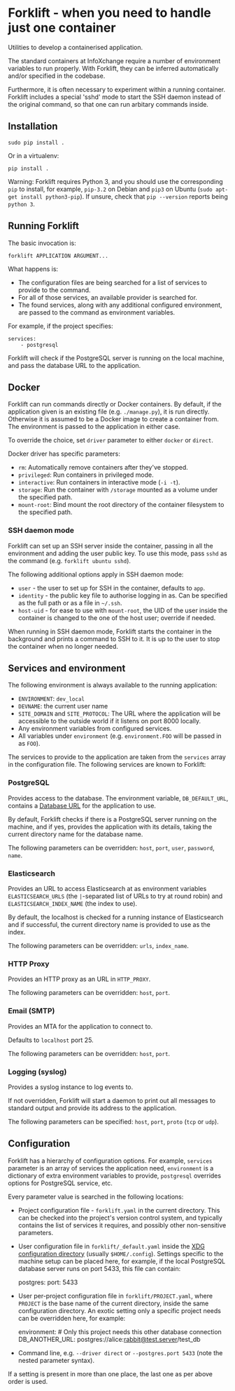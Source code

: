 Forklift - when you need to handle just one container
=====================================================

Utilities to develop a containerised application.

The standard containers at InfoXchange require a number of environment
variables to run properly. With Forklift, they can be inferred automatically
and/or specified in the codebase.

Furthermore, it is often necessary to experiment within a running container.
Forklift includes a special 'sshd' mode to start the SSH daemon instead of the
original command, so that one can run arbitary commands inside.

Installation
------------

    sudo pip install .

Or in a virtualenv:

    pip install .

Warning: Forklift requires Python 3, and you should use the corresponding `pip`
to install, for example, `pip-3.2` on Debian and `pip3` on Ubuntu
(`sudo apt-get install python3-pip`). If unsure, check that `pip --version`
reports being `python 3`.

Running Forklift
----------------

The basic invocation is:

    forklift APPLICATION ARGUMENT...

What happens is:

* The configuration files are being searched for a list of services to provide
to the command.
* For all of those services, an available provider is searched for.
* The found services, along with any additional configured environment, are
passed to the command as environment variables.

For example, if the project specifies:

    services:
        - postgresql

Forklift will check if the PostgreSQL server is running on the local machine,
and pass the database URL to the application.

Docker
------

Forklift can run commands directly or Docker containers. By default, if the
application given is an existing file (e.g. `./manage.py`), it is run directly.
Otherwise it is assumed to be a Docker image to create a container from.
The environment is passed to the application in either case.

To override the choice, set `driver` parameter to either `docker` or `direct`.

Docker driver has specific parameters:

* `rm`: Automatically remove containers after they've stopped.
* `privileged`: Run containers in privileged mode.
* `interactive`: Run containers in interactive mode (`-i -t`).
* `storage`: Run the container with `/storage` mounted as a volume under the
specified path.
* `mount-root`: Bind mount the root directory of the container filesystem to
the specified path.

### SSH daemon mode

Forklift can set up an SSH server inside the container, passing in all the
environment and adding the user public key. To use this mode, pass `sshd` as
the command (e.g. `forklift ubuntu sshd`).

The following additional options apply in SSH daemon mode:

* `user` - the user to set up for SSH in the container, defaults to `app`.
* `identity` - the public key file to authorise logging in as. Can be specified
as the full path or as a file in `~/.ssh`.
* `host-uid` - for ease to use with `mount-root`, the UID of the user inside
the container is changed to the one of the host user; override if needed.

When running in SSH daemon mode, Forklift starts the container in the
background and prints a command to SSH to it. It is up to the user to stop
the container when no longer needed.

Services and environment
------------------------

The following environment is always available to the running application:

* `ENVIRONMENT`: `dev_local`
* `DEVNAME`: the current user name
* `SITE_DOMAIN` and `SITE_PROTOCOL`: The URL where the application will be
accessible to the outside world if it listens on port 8000 locally.
* Any environment variables from configured services.
* All variables under `environment` (e.g. `environment.FOO` will be passed in
as `FOO`).

The services to provide to the application are taken from the `services` array
in the configuration file. The following services are known to Forklift:

### PostgreSQL

Provides access to the database. The environment variable, `DB_DEFAULT_URL`,
contains a [Database URL][dj-database-url] for the application to use.

By default, Forklift checks if there is a PostgreSQL server running on the
machine, and if yes, provides the application with its details, taking the
current directory name for the database name.

The following parameters can be overridden: `host`, `port`, `user`, `password`,
`name`.

### Elasticsearch

Provides an URL to access Elasticsearch at as environment variables
`ELASTICSEARCH_URLS` (the `|`-separated list of URLs to try at round robin)
and `ELASTICSEARCH_INDEX_NAME` (the index to use).

By default, the localhost is checked for a running instance of Elasticsearch
and if successful, the current directory name is provided to use as the index.

The following parameters can be overridden: `urls`, `index_name`.

### HTTP Proxy

Provides an HTTP proxy as an URL in `HTTP_PROXY`.

The following parameters can be overridden: `host`, `port`.

### Email (SMTP)

Provides an MTA for the application to connect to.

Defaults to `localhost` port 25.

The following parameters can be overridden: `host`, `port`.

### Logging (syslog)

Provides a syslog instance to log events to.

If not overridden, Forklift will start a daemon to print out all messages to
standard output and provide its address to the application.

The following parameters can be specified: `host`, `port`, `proto` (`tcp` or
`udp`).

Configuration
-------------

Forklift has a hierarchy of configuration options. For example, `services`
parameter is an array of services the application need, `environment` is a
dictionary of extra environment variables to provide, `postgresql` overrides
options for PostgreSQL service, etc.

Every parameter value is searched in the following locations:

* Project configuration file - `forklift.yaml` in the current directory. This
can be checked into the project's version control system, and typically
contains the list of services it requires, and possibly other non-sensitive
parameters.
* User configuration file in `forklift/_default.yaml` inside the
[XDG configuration directory][xdg] (usually `$HOME/.config`). Settings specific
to the machine setup can be placed here, for example, if the local PostgreSQL
database server runs on port 5433, this file can contain:

    postgres:
      port: 5433

* User per-project configuration file in `forklift/PROJECT.yaml`, where
`PROJECT` is the base name of the current directory, inside the same
configuration directory. An exotic setting only a specific project needs can
be overridden here, for example:

    environment:
      # Only this project needs this other database connection
      DB_ANOTHER_URL: postgres://alice:rabbit@test.server/test_db

* Command line, e.g. `--driver direct` or `--postgres.port 5433` (note the
nested parameter syntax).

If a setting is present in more than one place, the last one as per above order
is used.

[dj-database-url]: https://github.com/kennethreitz/dj-database-url
[xdg]: http://standards.freedesktop.org/basedir-spec/basedir-spec-latest.html
